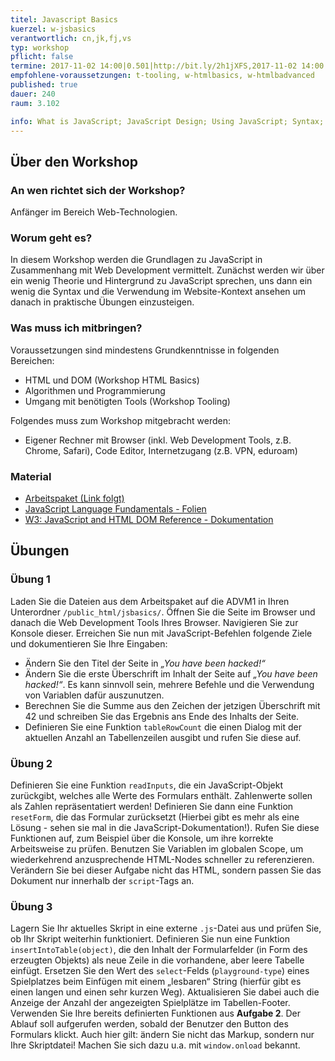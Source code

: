 ```yaml
---
titel: Javascript Basics
kuerzel: w-jsbasics
verantwortlich: cn,jk,fj,vs
typ: workshop
pflicht: false
termine: 2017-11-02 14:00|0.501|http://bit.ly/2h1jXFS,2017-11-02 14:00|0.502|http://bit.ly/2z2PSjS
empfohlene-voraussetzungen: t-tooling, w-htmlbasics, w-htmlbadvanced
published: true
dauer: 240
raum: 3.102

info: What is JavaScript; JavaScript Design; Using JavaScript; Syntax; Objects; DOM; Events
--- 
```


## Über den Workshop

### An wen richtet sich der Workshop?
Anfänger im Bereich Web-Technologien.

### Worum geht es?
In diesem Workshop werden die Grundlagen zu JavaScript in Zusammenhang mit Web Development vermittelt. Zunächst werden wir über ein wenig Theorie und Hintergrund zu JavaScript sprechen, uns dann ein wenig die Syntax und die Verwendung im Website-Kontext ansehen um danach in praktische Übungen einzusteigen.

### Was muss ich mitbringen?

Voraussetzungen sind mindestens Grundkenntnisse in folgenden Bereichen:
* HTML und DOM (Workshop HTML Basics)
* Algorithmen und Programmierung
* Umgang mit benötigten Tools (Workshop Tooling)

Folgendes muss zum Workshop mitgebracht werden:
* Eigener Rechner mit Browser (inkl. Web Development Tools, z.B. Chrome, Safari), Code Editor, Internetzugang (z.B. VPN, eduroam)

### Material
- [Arbeitspaket (Link folgt)](../../download/js-basics-material.zip)
- [JavaScript Language Fundamentals - Folien](../../download/Chapter08-JavaScript1LanguageFundamentals.pdf)
- [W3: JavaScript and HTML DOM Reference - Dokumentation](https://www.w3schools.com/jsref/default.asp)

## Übungen

### Übung 1

Laden Sie die Dateien aus dem Arbeitspaket auf die ADVM1 in Ihren Unterordner `/public_html/jsbasics/`. Öffnen Sie die Seite im Browser und danach die Web Development Tools Ihres Browser. Navigieren Sie zur Konsole dieser. Erreichen Sie nun mit JavaScript-Befehlen folgende Ziele und dokumentieren Sie Ihre Eingaben:
* Ändern Sie den Titel der Seite in *„You have been hacked!“*
* Ändern Sie die erste Überschrift im Inhalt der Seite auf *„You have been hacked!“*. Es kann sinnvoll sein, mehrere Befehle und die Verwendung von Variablen dafür auszunutzen.
* Berechnen Sie die Summe aus den Zeichen der jetzigen Überschrift mit 42 und schreiben Sie das Ergebnis ans Ende des Inhalts der Seite. 
* Definieren Sie eine Funktion `tableRowCount` die einen Dialog mit der aktuellen Anzahl an Tabellenzeilen ausgibt und rufen Sie diese auf.

### Übung 2

Definieren Sie eine Funktion `readInputs`, die ein JavaScript-Objekt zurückgibt, welches alle Werte des Formulars enthält. Zahlenwerte sollen als Zahlen repräsentatiert werden! Definieren Sie dann eine Funktion `resetForm`, die das Formular zurücksetzt (Hierbei gibt es mehr als eine Lösung - sehen sie mal in die JavaScript-Dokumentation!). Rufen Sie diese Funktionen auf, zum Beispiel über die Konsole, um ihre korrekte Arbeitsweise zu prüfen. Benutzen Sie Variablen im globalen Scope, um wiederkehrend anzusprechende HTML-Nodes schneller zu referenzieren. Verändern Sie bei dieser Aufgabe nicht das HTML, sondern passen Sie das Dokument nur innerhalb der `script`-Tags an.

### Übung 3

Lagern Sie Ihr aktuelles Skript in eine externe `.js`-Datei aus und prüfen Sie, ob Ihr Skript weiterhin funktioniert. Definieren Sie nun eine Funktion `insertIntoTable(object)`, die den Inhalt der Formularfelder (in Form des erzeugten Objekts) als neue Zeile in die vorhandene, aber leere Tabelle einfügt. Ersetzen Sie den Wert des `select`-Felds (`playground-type`) eines Spielplatzes beim Einfügen mit einem „lesbaren“ String (hierfür gibt es einen langen und einen sehr kurzen Weg). Aktualisieren Sie dabei auch die Anzeige der Anzahl der angezeigten Spielplätze im Tabellen-Footer. Verwenden Sie Ihre bereits definierten Funktionen aus **Aufgabe 2**. Der Ablauf soll aufgerufen werden, sobald der Benutzer den Button des Formulars klickt. Auch hier gilt: ändern Sie nicht das Markup, sondern nur Ihre Skriptdatei! Machen Sie sich dazu u.a. mit `window.onload` bekannt.